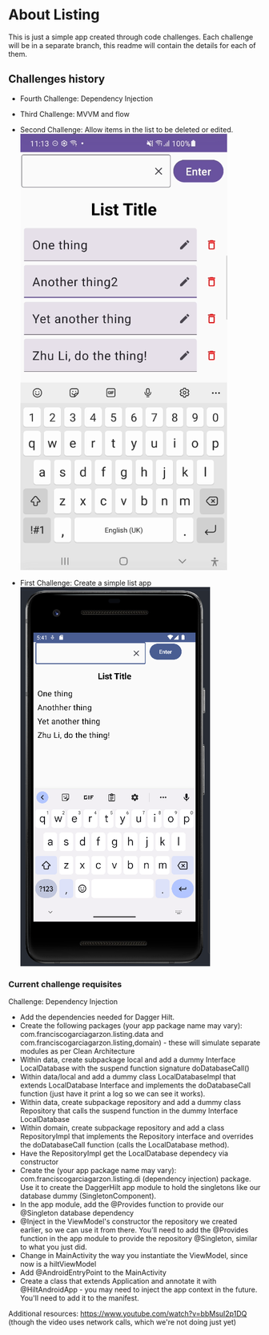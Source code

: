 # About Listing

This is just a simple app created through code challenges.
Each challenge will be in a separate branch, this readme will contain the details for each of them.

## Challenges history

* Fourth Challenge: Dependency Injection
* Third Challenge: MVVM and flow
* Second Challenge: Allow items in the list to be deleted or edited.
  ![Editable List App](https://github.com/FranGarc/Listing/blob/develop/screenshots/challenge2.png)

* First Challenge: Create a simple list app
  ![Simple List App](https://github.com/FranGarc/Listing/blob/develop/screenshots/challenge1.png)

### Current challenge requisites

Challenge: Dependency Injection

* Add the dependencies needed for Dagger Hilt.
* Create the following packages (your app package name may vary): com.franciscogarciagarzon.listing.data and com.franciscogarciagarzon.listing,domain) - these will simulate separate modules as per Clean Architecture
* Within data, create subpackage local and add a dummy Interface LocalDatabase with the suspend function signature doDatabaseCall()
* Within data/local and add a dummy class LocalDatabaseImpl that extends LocalDatabase Interface and implements the doDatabaseCall function (just have it print a log so we can see it works).
* Within data, create subpackage repository and add a dummy class Repository that calls the suspend function in the dummy Interface LocalDatabase
* Within domain, create subpackage repository and add a class RepositoryImpl that implements the Repository interface and overrides the doDatabaseCall function (calls the LocalDatabase method).
* Have the RepositoryImpl get the LocalDatabase dependecy via constructor
* Create the  (your app package name may vary): com.franciscogarciagarzon.listing.di (dependency injection) package. Use it to create the DaggerHilt app module to hold the singletons like our database dummy (SingletonComponent).
* In the app module, add the @Provides function to provide our @Singleton database dependency
* @Inject in the ViewModel's constructor the repository we created earlier, so we can use it from there. You'll need to add the @Provides function in the app module to provide the repository @Singleton, similar to what you just did.
* Change in MainActivity the way you instantiate the ViewModel, since now is a hiltViewModel
* Add @AndroidEntryPoint to the MainActivity
* Create a class that extends Application and annotate it with @HiltAndroidApp - you may need to inject the app context in the future. You'll need to add it to the manifest.

Additional resources: https://www.youtube.com/watch?v=bbMsuI2p1DQ (though the video uses network calls, which we're not doing just yet)